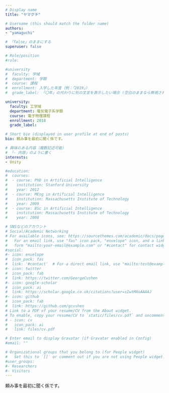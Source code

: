 ```yaml
---
# Display name
title: "ヤマグチ"

# Username (this should match the folder name)
authors:
- "yamaguchi"

# 「false」のままにする
superuser: false

# Role/position
#role:

#university
#  faculty: 学域
#  department: 学類
#  course: 課程
#  enrollment: 入学した年度（例：「2019」）
#  grade_label: 「〇年」の代わりに別の文言を表示したい場合 (空白のままなら無視される)

university:
  faculty: 工学域
  department: 電気電子系学類
  course: 電子物理課程
  enrollment: 2018
  grade_label: 

# Short bio (displayed in user profile at end of posts)
bio: 頼み事を最初に聞く係です。

# 興味のある内容（複数記述可能）
# 「- 内容」のように書く
interests:
- Unity

#education:
#  courses:
#  - course: PhD in Artificial Intelligence
#    institution: Stanford University
#    year: 2012
#  - course: MEng in Artificial Intelligence
#    institution: Massachusetts Institute of Technology
#    year: 2009
#  - course: BSc in Artificial Intelligence
#    institution: Massachusetts Institute of Technology
#    year: 2008

# SNSなどのアカウント
# Social/Academic Networking
# For available icons, see: https://sourcethemes.com/academic/docs/page-builder/#icons
#   For an email link, use "fas" icon pack, "envelope" icon, and a link in the
#   form "mailto:your-email@example.com" or "#contact" for contact widget.
#social:
#- icon: envelope
#  icon_pack: fas
#  link: '#contact'  # For a direct email link, use "mailto:test@example.org".
#- icon: twitter
#  icon_pack: fab
#  link: https://twitter.com/GeorgeCushen
#- icon: google-scholar
#  icon_pack: ai
#  link: https://scholar.google.co.uk/citations?user=sIwtMXoAAAAJ
#- icon: github
#  icon_pack: fab
#  link: https://github.com/gcushen
# Link to a PDF of your resume/CV from the About widget.
# To enable, copy your resume/CV to `static/files/cv.pdf` and uncomment the lines below.
# - icon: cv
#   icon_pack: ai
#   link: files/cv.pdf

# Enter email to display Gravatar (if Gravatar enabled in Config)
#email: ""

# Organizational groups that you belong to (for People widget)
#   Set this to `[]` or comment out if you are not using People widget.
#user_groups:
#- Researchers
#- Visitors
---
```

頼み事を最初に聞く係です。